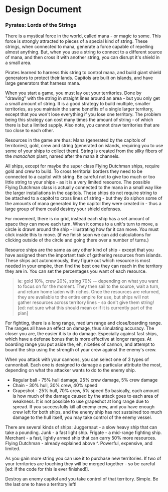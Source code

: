# Design Document #

### Pyrates: Lords of the Strings ###

There is a mystical force in the world, called mana - or magic to some.
This force is strongly attracted to pieces of a special kind of string.
These strings, when connected to mana, generate a force capable of repelling almost anything.
But, when you use a string to connect to a different source of mana,
and then cross it with another string, you can disrupt it's shield in a small area.

Pirates learned to harness this string to control mana, and build giant shield generators to protect their lands.
Capitols are built on islands, and have large generators that harness mana.

When you start a game, you must lay out your territories. Done by "drawing" with the string in straight lines around an area - but you only get a small amount of string.
It is a good strategy to build multiple, smaller territories, as you maintain the same benefits of a single larger territory, except that you won't lose everything if you lose one territory. The problem being this strategy can cost many times the amount of string - of which there is but a limited supply.
Also note, you cannot draw territories that are too close to each other.

Resources in the game are thus:
Mana (generated by the capitols of territories), gold, crew and string (generated on islands, requiring you to use some of your ships to collect them).
String is created from the silky fibers of the _manachan_ plant, named after the mana it channels.

All ships, except for maybe the super class Flying Dutchman ships, require gold and crew to build.
To cross territorial borders they need to be connected to a capitol with string. Be careful not to give too much or too little string to your ships - as it is a very limited resource.
The possible Flying Dutchman class is actually connected to the mana in a small way like the larger installations in the capitols. These ships do not require string to be attached to a capitol to cross lines of string - but they do siphon some of the amounts of mana generated by the capitol they were created in - thus a large group of them could destroy your shield defenses.


For movement, there is no grid, instead each ship has a set amount of space they can move each turn.
When it comes to a unit's turn to move, a circle is drawn around the ship - illustrating how far it can move.
You must click inside this to move. (if we finish soon we can add calculations for clicking outside of the circle and going there over a number of turns.)


Resource ships are the same as any other kind of ship - except that you have assigned them the important task of gathering resources from islands.
These ships act autonomously, they figure out which resource is most needed in your empire, then find the best one they can reach in the territory they are in.
You can set the percentages you want of each resource.
> ie: gold 10%, crew 20%, string 70% -- depending on what you want to focus on for the moment.
They then sail to the source, wait a turn, and return home laden with riches.
Once the resources are returned, they are available to the entire empire for use, but ships will not gather resources across territory lines - so don't give them string! [ed: not sure what this should mean or if it is currently part of the plan]


For fighting, there is a long range, medium range and close/boarding range. The ranges all have an effect on damage, thus simulating accuracy. The closer you are, the easier it is to do damage. Especially against fast ships, which have a defense bonus that is more effective at longer ranges. At boarding range you put aside the, eh, niceties of cannon, and attempt to board the ship using the strength of your crew against the enemy's crew.

When you attack with your cannons, you can select one of 3 types of cannonball. Each one is designed to damage a particular attribute the most, depending on what the attacker wants to do to the enemy ship.
  * Regular ball - 75% hull damage, 25% crew damage, 5% crew damage
  * Chain - 30% hull, 30% crew, 40% speed
  * Grapeshot - 25% hull, 70% crew, 5% speed
So basically, each amount is how much of the damage caused by the attack goes to each area of weakness. It is not possible to use grapeshot at long range due to spread.
If you successfully kill all enemy crew, and you have enough crew left for both ships, and the enemy ship has not sustained too much damage to the hull itself, you may take control of the enemy vessel.


There are several kinds of ships:
Juggernaut - a slow heavy ship that can take a pounding.
Junk - a fast light ship.
Frigate - a mid-range fighting ship.
Merchant - a fast, lightly armed ship that can carry 50% more resources.
Flying Dutchman - already explained above ^. Powerful, expensive, and limited.


As you gain more string you can use it to purchase new territories. If two of your territories are touching they will be merged together - so be careful [ed: if the code for this is ever finished!].

Destroy an enemy capitol and you take control of that territory.
Simple.
Be the last one to have a territory left!